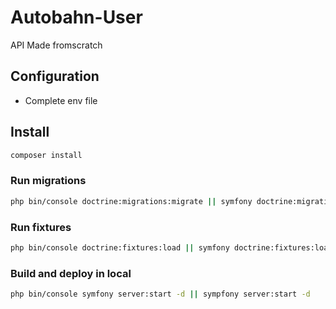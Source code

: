# Autobahn-User
API Made fromscratch

## Configuration 

- Complete env file

## Install 

```bash
composer install
```

### Run migrations 

```bash
php bin/console doctrine:migrations:migrate || symfony doctrine:migrations:migrate
```

### Run fixtures 

```bash
php bin/console doctrine:fixtures:load || symfony doctrine:fixtures:load
```

### Build and deploy in local

```bash
php bin/console symfony server:start -d || sympfony server:start -d
```